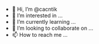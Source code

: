 - 👋 Hi, I’m @cacntik
- 👀 I’m interested in ...
- 🌱 I’m currently learning ...
- 💞️ I’m looking to collaborate on ...
- 📫 How to reach me ...

<!---
cacntik/cacntik is a ✨ special ✨ repository because its `README.md` (this file) appears on your GitHub profile.
You can click the Preview link to take a look at your changes.
--->
